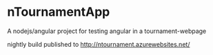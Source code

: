 nTournamentApp
==============

A nodejs/angular project for testing angular in a tournament-webpage

nightly build published to http://ntournament.azurewebsites.net/
